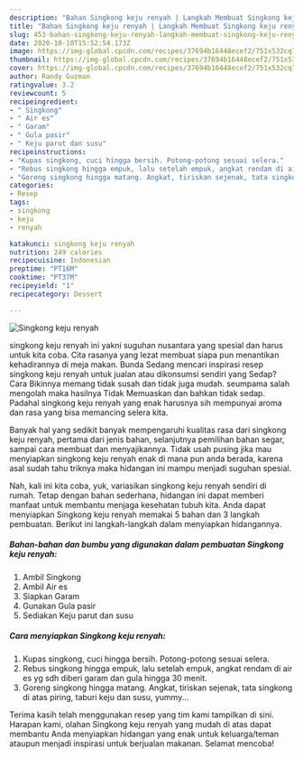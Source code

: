 ```yaml
---
description: "Bahan Singkong keju renyah | Langkah Membuat Singkong keju renyah Yang Sedap"
title: "Bahan Singkong keju renyah | Langkah Membuat Singkong keju renyah Yang Sedap"
slug: 453-bahan-singkong-keju-renyah-langkah-membuat-singkong-keju-renyah-yang-sedap
date: 2020-10-10T15:52:54.173Z
image: https://img-global.cpcdn.com/recipes/37694b16448ecef2/751x532cq70/singkong-keju-renyah-foto-resep-utama.jpg
thumbnail: https://img-global.cpcdn.com/recipes/37694b16448ecef2/751x532cq70/singkong-keju-renyah-foto-resep-utama.jpg
cover: https://img-global.cpcdn.com/recipes/37694b16448ecef2/751x532cq70/singkong-keju-renyah-foto-resep-utama.jpg
author: Randy Guzman
ratingvalue: 3.2
reviewcount: 5
recipeingredient:
- " Singkong"
- " Air es"
- " Garam"
- " Gula pasir"
- " Keju parut dan susu"
recipeinstructions:
- "Kupas singkong, cuci hingga bersih. Potong-potong sesuai selera."
- "Rebus singkong hingga empuk, lalu setelah empuk, angkat rendam di air es yg sdh diberi garam dan gula hingga 30 menit."
- "Goreng singkong hingga matang. Angkat, tiriskan sejenak, tata singkong di atas piring, taburi keju dan susu, yummy..."
categories:
- Resep
tags:
- singkong
- keju
- renyah

katakunci: singkong keju renyah 
nutrition: 249 calories
recipecuisine: Indonesian
preptime: "PT16M"
cooktime: "PT37M"
recipeyield: "1"
recipecategory: Dessert

---
```



![Singkong keju renyah](https://img-global.cpcdn.com/recipes/37694b16448ecef2/751x532cq70/singkong-keju-renyah-foto-resep-utama.jpg)


singkong keju renyah ini yakni suguhan nusantara yang spesial dan harus untuk kita coba. Cita rasanya yang lezat membuat siapa pun menantikan kehadirannya di meja makan.
Bunda Sedang mencari inspirasi resep singkong keju renyah untuk jualan atau dikonsumsi sendiri yang Sedap? Cara Bikinnya memang tidak susah dan tidak juga mudah. seumpama salah mengolah maka hasilnya Tidak Memuaskan dan bahkan tidak sedap. Padahal singkong keju renyah yang enak harusnya sih mempunyai aroma dan rasa yang bisa memancing selera kita.

Banyak hal yang sedikit banyak mempengaruhi kualitas rasa dari singkong keju renyah, pertama dari jenis bahan, selanjutnya pemilihan bahan segar, sampai cara membuat dan menyajikannya. Tidak usah pusing jika mau menyiapkan singkong keju renyah enak di mana pun anda berada, karena asal sudah tahu triknya maka hidangan ini mampu menjadi suguhan spesial.




Nah, kali ini kita coba, yuk, variasikan singkong keju renyah sendiri di rumah. Tetap dengan bahan sederhana, hidangan ini dapat memberi manfaat untuk membantu menjaga kesehatan tubuh kita. Anda dapat menyiapkan Singkong keju renyah memakai 5 bahan dan 3 langkah pembuatan. Berikut ini langkah-langkah dalam menyiapkan hidangannya.

<!--inarticleads1-->

##### Bahan-bahan dan bumbu yang digunakan dalam pembuatan Singkong keju renyah:

1. Ambil  Singkong
1. Ambil  Air es
1. Siapkan  Garam
1. Gunakan  Gula pasir
1. Sediakan  Keju parut dan susu




<!--inarticleads2-->

##### Cara menyiapkan Singkong keju renyah:

1. Kupas singkong, cuci hingga bersih. Potong-potong sesuai selera.
1. Rebus singkong hingga empuk, lalu setelah empuk, angkat rendam di air es yg sdh diberi garam dan gula hingga 30 menit.
1. Goreng singkong hingga matang. Angkat, tiriskan sejenak, tata singkong di atas piring, taburi keju dan susu, yummy...




Terima kasih telah menggunakan resep yang tim kami tampilkan di sini. Harapan kami, olahan Singkong keju renyah yang mudah di atas dapat membantu Anda menyiapkan hidangan yang enak untuk keluarga/teman ataupun menjadi inspirasi untuk berjualan makanan. Selamat mencoba!
